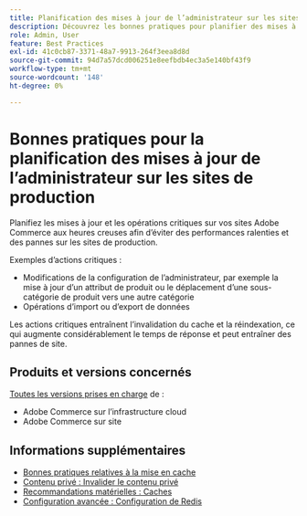 ```yaml
---
title: Planification des mises à jour de l’administrateur sur les sites de production
description: Découvrez les bonnes pratiques pour planifier des mises à jour critiques d’Adobe Commerce afin d’éviter des performances et des pannes lentes.
role: Admin, User
feature: Best Practices
exl-id: 41c0cb87-3371-48a7-9913-264f3eea8d8d
source-git-commit: 94d7a57dcd006251e8eefbdb4ec3a5e140bf43f9
workflow-type: tm+mt
source-wordcount: '148'
ht-degree: 0%

---
```


# Bonnes pratiques pour la planification des mises à jour de l’administrateur sur les sites de production

Planifiez les mises à jour et les opérations critiques sur vos sites Adobe Commerce aux heures creuses afin d’éviter des performances ralenties et des pannes sur les sites de production.

Exemples d’actions critiques :

- Modifications de la configuration de l’administrateur, par exemple la mise à jour d’un attribut de produit ou le déplacement d’une sous-catégorie de produit vers une autre catégorie
- Opérations d’import ou d’export de données

Les actions critiques entraînent l’invalidation du cache et la réindexation, ce qui augmente considérablement le temps de réponse et peut entraîner des pannes de site.

## Produits et versions concernés

[Toutes les versions prises en charge](../../../release/versions.md) de :

- Adobe Commerce sur l’infrastructure cloud
- Adobe Commerce sur site

## Informations supplémentaires

- [Bonnes pratiques relatives à la mise en cache](https://docs.magento.com/user-guide/system/cache-management.html#best-practices-for-caching)
- [Contenu privé : Invalider le contenu privé](https://developer.adobe.com/commerce/php/development/cache/page/private-content/#invalidate-private-content)
- [Recommandations matérielles : Caches](../../../performance/hardware.md#caches)
- [Configuration avancée : Configuration de Redis](../../../performance/advanced-setup.md#set-up-redis)
